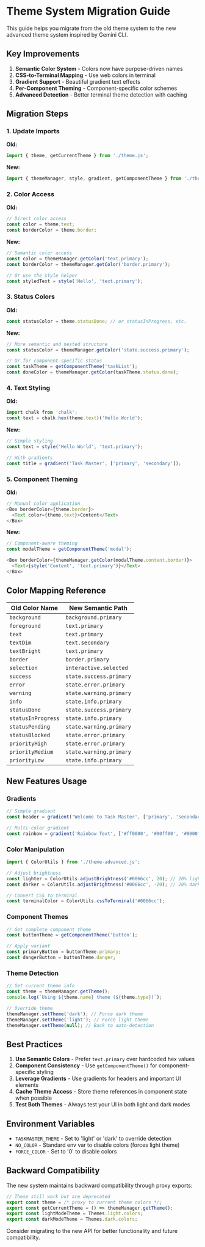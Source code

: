 # Theme System Migration Guide

This guide helps you migrate from the old theme system to the new advanced theme system inspired by Gemini CLI.

## Key Improvements

1. **Semantic Color System** - Colors now have purpose-driven names
2. **CSS-to-Terminal Mapping** - Use web colors in terminal
3. **Gradient Support** - Beautiful gradient text effects
4. **Per-Component Theming** - Component-specific color schemes
5. **Advanced Detection** - Better terminal theme detection with caching

## Migration Steps

### 1. Update Imports

**Old:**
```javascript
import { theme, getCurrentTheme } from './theme.js';
```

**New:**
```javascript
import { themeManager, style, gradient, getComponentTheme } from './theme-advanced.js';
```

### 2. Color Access

**Old:**
```javascript
// Direct color access
const color = theme.text;
const borderColor = theme.border;
```

**New:**
```javascript
// Semantic color access
const color = themeManager.getColor('text.primary');
const borderColor = themeManager.getColor('border.primary');

// Or use the style helper
const styledText = style('Hello', 'text.primary');
```

### 3. Status Colors

**Old:**
```javascript
const statusColor = theme.statusDone; // or statusInProgress, etc.
```

**New:**
```javascript
// More semantic and nested structure
const statusColor = themeManager.getColor('state.success.primary');

// Or for component-specific status
const taskTheme = getComponentTheme('taskList');
const doneColor = themeManager.getColor(taskTheme.status.done);
```

### 4. Text Styling

**Old:**
```javascript
import chalk from 'chalk';
const text = chalk.hex(theme.text)('Hello World');
```

**New:**
```javascript
// Simple styling
const text = style('Hello World', 'text.primary');

// With gradients
const title = gradient('Task Master', ['primary', 'secondary']);
```

### 5. Component Theming

**Old:**
```javascript
// Manual color application
<Box borderColor={theme.border}>
  <Text color={theme.text}>Content</Text>
</Box>
```

**New:**
```javascript
// Component-aware theming
const modalTheme = getComponentTheme('modal');

<Box borderColor={themeManager.getColor(modalTheme.content.border)}>
  <Text>{style('Content', 'text.primary')}</Text>
</Box>
```

## Color Mapping Reference

| Old Color Name | New Semantic Path |
|----------------|-------------------|
| `background` | `background.primary` |
| `foreground` | `text.primary` |
| `text` | `text.primary` |
| `textDim` | `text.secondary` |
| `textBright` | `text.primary` |
| `border` | `border.primary` |
| `selection` | `interactive.selected` |
| `success` | `state.success.primary` |
| `error` | `state.error.primary` |
| `warning` | `state.warning.primary` |
| `info` | `state.info.primary` |
| `statusDone` | `state.success.primary` |
| `statusInProgress` | `state.info.primary` |
| `statusPending` | `state.warning.primary` |
| `statusBlocked` | `state.error.primary` |
| `priorityHigh` | `state.error.primary` |
| `priorityMedium` | `state.warning.primary` |
| `priorityLow` | `state.info.primary` |

## New Features Usage

### Gradients
```javascript
// Simple gradient
const header = gradient('Welcome to Task Master', ['primary', 'secondary']);

// Multi-color gradient
const rainbow = gradient('Rainbow Text', ['#ff0000', '#00ff00', '#0000ff']);
```

### Color Manipulation
```javascript
import { ColorUtils } from './theme-advanced.js';

// Adjust brightness
const lighter = ColorUtils.adjustBrightness('#0066cc', 20); // 20% lighter
const darker = ColorUtils.adjustBrightness('#0066cc', -20); // 20% darker

// Convert CSS to terminal
const terminalColor = ColorUtils.cssToTerminal('#0066cc');
```

### Component Themes
```javascript
// Get complete component theme
const buttonTheme = getComponentTheme('button');

// Apply variant
const primaryButton = buttonTheme.primary;
const dangerButton = buttonTheme.danger;
```

### Theme Detection
```javascript
// Get current theme info
const theme = themeManager.getTheme();
console.log(`Using ${theme.name} theme (${theme.type})`);

// Override theme
themeManager.setTheme('dark'); // Force dark theme
themeManager.setTheme('light'); // Force light theme
themeManager.setTheme(null); // Back to auto-detection
```

## Best Practices

1. **Use Semantic Colors** - Prefer `text.primary` over hardcoded hex values
2. **Component Consistency** - Use `getComponentTheme()` for component-specific styling
3. **Leverage Gradients** - Use gradients for headers and important UI elements
4. **Cache Theme Access** - Store theme references in component state when possible
5. **Test Both Themes** - Always test your UI in both light and dark modes

## Environment Variables

- `TASKMASTER_THEME` - Set to 'light' or 'dark' to override detection
- `NO_COLOR` - Standard env var to disable colors (forces light theme)
- `FORCE_COLOR` - Set to '0' to disable colors

## Backward Compatibility

The new system maintains backward compatibility through proxy exports:
```javascript
// These still work but are deprecated
export const theme = /* proxy to current theme colors */;
export const getCurrentTheme = () => themeManager.getTheme();
export const lightModeTheme = Themes.light.colors;
export const darkModeTheme = Themes.dark.colors;
```

Consider migrating to the new API for better functionality and future compatibility. 